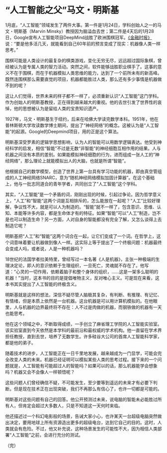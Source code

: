 
# “人工智能之父”马文・明斯基

1月底，“人工智能”领域发生了两件大事。第一件是1月24日，学科创始人之一的马文・明斯基（Marvin Minsky）教授因为脑溢血去世；第二件是4天后的1月28日，Google宣布人工智能项目DeepMind战胜了欧洲围棋冠军。[《金融时报》](http://www.ft.com/intl/cms/s/0/3d533746-c603-11e5-b3b1-7b2481276e45.html#axzz3yvvoSPrV)说：“要是他多活几天，就能看到自己60年前的预言变成了现实：机器像人类一样思考。”

围棋可能是人类设计的最复杂的棋类游戏，变化无穷无尽，远远超过国际象棋，曾经被认为是专属人类的智力活动。突然之间，软件能够战胜职业棋手了。这事的意义不在于围棋，而在于机器模拟人类思维的能力，达到了一个前所未有的新高峰。既然连围棋那么需要直觉的项目，机器都能胜过人类，那么还有多少事情是机器做不到的呢？

这让人们觉得，世界未来的样子都不一样了，必须重新认识“人工智能”这门学科。作为创始人的明斯基教授，正在得到越来越大的重视。他的去世引发了世界性的哀悼，他的思想被认为是留给人类的宝贵知识遗产。

1927年，马文・明斯基生于纽约，后来在哈佛大学读完数学本科。1951年，他在普林斯顿大学攻读数学博士期间，提出了“神经网络”的概念。这被认为是“人工智能”的起源。Google的Deepmind项目，用的正是这个算法。

明斯基深受罗素的逻辑学思想影响，认为人的智能可以用数学逻辑表达。他受到神经科学的启发，相信“智能”不过是无数“非智能”的神经细胞互相作用的结果。人与机器之间没有本质的差别。如果能模拟神经细胞的行为，进而组成一张人工的“神经网络”，那么理论上就能模拟出人的大脑，也就是所谓“智能”。

他根据自己的数学模型，创造了世界上第一台具有学习功能的机器，即由真空管组成的人工神经网络SNARC，意为“随机神经网络模拟加固计算器”。在这个基础上，他与一批志同道合的青年学者，共同创立了“人工智能”这个学科。

其实，“人工智能”是一个矛盾的词，刚刚出现的时候，引起过争论。因为哲学意义上，“人工”和“智能“这两个词是互相排斥的，怎么能放在一起呢？“人工”比较好理解，争议性不大，就是可以人为制造的。“智能”就不一样了，包含意识、思维、认知、本能等许多内容，都是生命体才有的特征。如果“智能”可以“人工”制造，岂不是也可以制造生命？另一方面，人对自身的智能都没有完全了解，又怎么谈得上去制造它呢？

明斯基把“人工”和“智能”这两个词合在一起，让它们变成了一个词。在哲学上，这个词意味着要让机器做到像人一样。这实际上等于提出了一个终极问题：机器最终会变成人吗，或者说，人是一种机器吗？

18世纪的法国学者拉美特里，曾经写过一本名著《人是机器》，主张一种极端的生理决定论，即人的意识依赖于生理组织，一旦死亡，灵魂就不存在了。他写道：“心灵的一切作用，依赖着脑子和整个身体的组织，……这是一架多么聪明的机器！”当时，这本书的目的是提倡唯物主义，反对唯心主义。可是现在来看，这本书其实提出了人工智能的终极含义。

明斯基就是这样的想法，深信不疑尽管人脑极其复杂，有判断、有推理、有记忆、有情绪，但是本质上依然是一台机器。这台机器是可以用计算机模拟的。在他眼里，人与机器的边界最终将不存在：人不过是肉做的机器，而钢铁做的机器有一天也能思考。

他在这个领域之中，不断取得成绩，一手创立了麻省理工学院的人工智能实验室。该实验室直到今天依然是本学科的最前沿和最权威的学术机构。他一直留在学术界担任教授，直到去世，培养了无数学生。许多硅谷大公司的首席人工智能科学家，都是他的弟子。

随着技术的进步，人工智能正在一日千里地发展，越来越成为一门显学，可能会完全改变人类的未来。机器已经证明可以模拟某些人类的思考过程。接下来的一个问题就是，人工智能有可能超过人的智能吗？如果可以的话，那么机器能学会想象吗？机器又会不会像人一样顿悟呢？

这些问题人们曾经确信不疑，不可能发生，至少要等到遥远的未来才有必要下判断。但是现在技术正在出现突破，我们不再那么有信心了，也许一切都是可能的。

明斯基对这些问题有自己的回答。他公开预测过未来，说电脑的智能未必能胜过所有人，但肯定会超过大多数人，只是不知道这一天何时来临。

他还描述过一个科幻电影般的场景，告诫大家小心，也许某天一台超级电脑突然做出决定，要用地球上所有资源造出更多的超级电台，达到它自己的目的。这时，人类就会有危险。不过，他又补充说，这种场景发生的可能性不大，因为相信人类部署“人工智能”之前，会进行充分的测试。

（完）